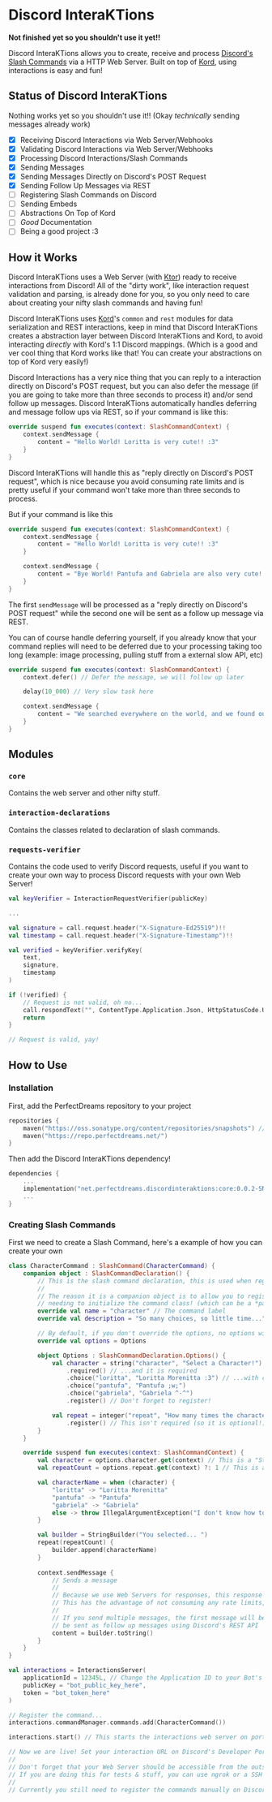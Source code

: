 # Discord InteraKTions

**Not finished yet so you shouldn't use it yet!!**

Discord InteraKTions allows you to create, receive and process [Discord's Slash Commands](https://discord.com/developers/docs/interactions/slash-commands) via a HTTP Web Server. Built on top of [Kord](https://github.com/kordlib/kord), using interactions is easy and fun!

## Status of Discord InteraKTions

Nothing works yet so you shouldn't use it!! (Okay *technically* sending messages already work)

* [X] Receiving Discord Interactions via Web Server/Webhooks
* [X] Validating Discord Interactions via Web Server/Webhooks
* [X] Processing Discord Interactions/Slash Commands
* [X] Sending Messages
* [X] Sending Messages Directly on Discord's POST Request
* [X] Sending Follow Up Messages via REST
* [ ] Registering Slash Commands on Discord
* [ ] Sending Embeds
* [ ] Abstractions On Top of Kord
* [ ] *Good* Documentation
* [ ] Being a good project :3

## How it Works

Discord InteraKTions uses a Web Server (with [Ktor](https://ktor.io/)) ready to receive interactions from Discord! All of the "dirty work", like interaction request validation and parsing, is already done for you, so you only need to care about creating your nifty slash commands and having fun!

Discord InteraKTions uses [Kord](https://github.com/kordlib/kord)'s `common` and `rest` modules for data serialization and REST interactions, keep in mind that Discord InteraKTions creates a abstraction layer between Discord InteraKTions and Kord, to avoid interacting *directly* with Kord's 1:1 Discord mappings. (Which is a good and ver cool thing that Kord works like that! You can create your abstractions on top of Kord very easily!)

Discord Interactions has a very nice thing that you can reply to a interaction directly on Discord's POST request, but you can also defer the message (if you are going to take more than three seconds to process it) and/or send follow up messages. Discord InteraKTions automatically handles deferring and message follow ups via REST, so if your command is like this:

```kotlin
override suspend fun executes(context: SlashCommandContext) {
    context.sendMessage {
        content = "Hello World! Loritta is very cute!! :3"
    }
}
```

Discord InteraKTions will handle this as "reply directly on Discord's POST request", which is nice because you avoid consuming rate limits and is pretty useful if your command won't take more than three seconds to process.

But if your command is like this
```kotlin
override suspend fun executes(context: SlashCommandContext) {
    context.sendMessage {
        content = "Hello World! Loritta is very cute!! :3"
    }

    context.sendMessage {
        content = "Bye World! Pantufa and Gabriela are also very cute!! :3"
    }
}
```
The first `sendMessage` will be processed as a "reply directly on Discord's POST request" while the second one will be sent as a follow up message via REST.

You can of course handle deferring yourself, if you already know that your command replies will need to be deferred due to your processing taking too long (example: image processing, pulling stuff from a external slow API, etc)
```kotlin
override suspend fun executes(context: SlashCommandContext) {
    context.defer() // Defer the message, we will follow up later

    delay(10_000) // Very slow task here

    context.sendMessage {
        content = "We searched everywhere on the world, and we found out that Loritta is still very cute!! :3"
    }
}
```

## Modules

### `core`

Contains the web server and other nifty stuff.

### `interaction-declarations`

Contains the classes related to declaration of slash commands.

### `requests-verifier`

Contains the code used to verify Discord requests, useful if you want to create your own way to process Discord requests with your own Web Server!

```kotlin
val keyVerifier = InteractionRequestVerifier(publicKey)

...

val signature = call.request.header("X-Signature-Ed25519")!!
val timestamp = call.request.header("X-Signature-Timestamp")!!

val verified = keyVerifier.verifyKey(
    text,
    signature,
    timestamp
)

if (!verified) {
    // Request is not valid, oh no...
    call.respondText("", ContentType.Application.Json, HttpStatusCode.Unauthorized)
    return
}

// Request is valid, yay!
```

## How to Use

### Installation

First, add the PerfectDreams repository to your project

```kotlin
repositories {
    maven("https://oss.sonatype.org/content/repositories/snapshots") // Required by Kord
    maven("https://repo.perfectdreams.net/")
}
```

Then add the Discord InteraKTions dependency!

```kotlin
dependencies {
    ...
    implementation("net.perfectdreams.discordinteraktions:core:0.0.2-SNAPSHOT")
    ...
}
```

### Creating Slash Commands

First we need to create a Slash Command, here's a example of how you can create your own

```kotlin
class CharacterCommand : SlashCommand(CharacterCommand) {
    companion object : SlashCommandDeclaration() {
        // This is the slash command declaration, this is used when registering the command on Discord
        //
        // The reason it is a companion object is to allow you to register the command on Discord without
        // needing to initialize the command class! (which can be a *pain* if your command requires dependency injection)
        override val name = "character" // The command label
        override val description = "So many choices, so little time..." // The command description shown in the Discord UI

        // By default, if you don't override the options, no options will be set
        override val options = Options

        object Options : SlashCommandDeclaration.Options() {
            val character = string("character", "Select a Character!") // Here we are creating a String option
                .required() // ...and it is required
                .choice("loritta", "Loritta Morenitta :3") // ...with custom choices!
                .choice("pantufa", "Pantufa ;w;")
                .choice("gabriela", "Gabriela ^-^")
                .register() // Don't forget to register!

            val repeat = integer("repeat", "How many times the character name should be repeated") // Here we are creating a Int option
                .register() // This isn't required (so it is optional!) and, as always, don't forget to register!
        }
    }

    override suspend fun executes(context: SlashCommandContext) {
        val character = options.character.get(context) // This is a "String" because the option is required
        val repeatCount = options.repeat.get(context) ?: 1 // This is a "Int?" because the option is not required (optional)

        val characterName = when (character) {
            "loritta" -> "Loritta Morenitta"
            "pantufa" -> "Pantufa"
            "gabriela" -> "Gabriela"
            else -> throw IllegalArgumentException("I don't know how to handle $character!")
        }

        val builder = StringBuilder("You selected... ")
        repeat(repeatCount) {
            builder.append(characterName)
        }
        
        context.sendMessage {
            // Sends a message
            //
            // Because we use Web Servers for responses, this response will be replied directly on Discord's POST request!
            // This has the advantage of not consuming any rate limits, which is pretty nifty!
            //
            // If you send multiple messages, the first message will be replied directly on Discord's POST request and the rest of them will
            // be sent as follow up messages using Discord's REST API
            content = builder.toString()
        }
    }
}
```

```kotlin
val interactions = InteractionsServer(
    applicationId = 12345L, // Change the Application ID to your Bot's Application ID
    publicKey = "bot_public_key_here",
    token = "bot_token_here"
)

// Register the command...
interactions.commandManager.commands.add(CharacterCommand())

interactions.start() // This starts the interactions web server on port 12212!

// Now we are live! Set your interaction URL on Discord's Developer Portal and have fun!
//
// Don't forget that your Web Server should be accessible from the outside world!
// If you are doing this for tests & stuff, you can use ngrok or a SSH Reverse Tunnel
//
// Currently you still need to register the commands manually on Discord via curl
```